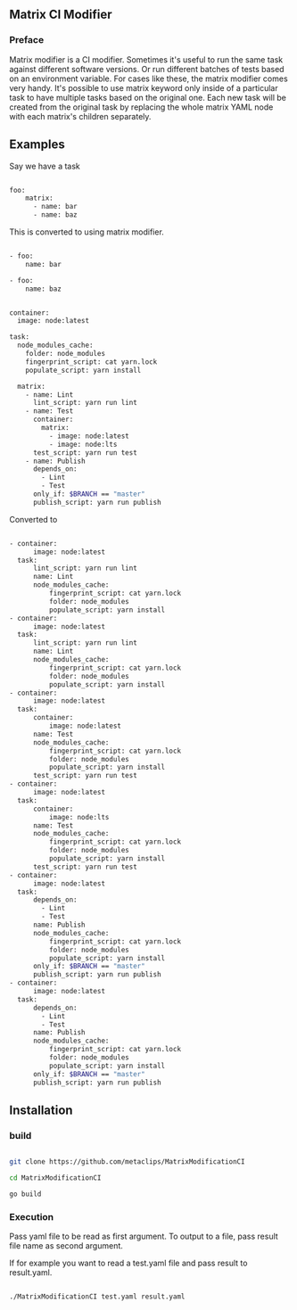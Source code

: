 ## Matrix CI Modifier

### Preface

Matrix modifier is a CI modifier. Sometimes it's useful to run the same task against different software versions. Or run different batches of tests based on an environment variable. For cases like these, the matrix modifier comes very handy. It's possible to use matrix keyword only inside of a particular task to have multiple tasks based on the original one. Each new task will be created from the original task by replacing the whole matrix YAML node with each matrix's children separately.

## Examples

Say we have a task 

```bash

foo:
    matrix:
      - name: bar
      - name: baz

```

This is converted to using matrix modifier.

```bash

- foo:
    name: bar

- foo:
    name: baz

```

```bash

container:
  image: node:latest

task:
  node_modules_cache:
    folder: node_modules
    fingerprint_script: cat yarn.lock
    populate_script: yarn install

  matrix:
    - name: Lint
      lint_script: yarn run lint
    - name: Test
      container:
        matrix:
          - image: node:latest
          - image: node:lts
      test_script: yarn run test
    - name: Publish
      depends_on:
        - Lint
        - Test
      only_if: $BRANCH == "master"
      publish_script: yarn run publish

```

Converted to 

```bash

- container:
      image: node:latest
  task:
      lint_script: yarn run lint
      name: Lint
      node_modules_cache:
          fingerprint_script: cat yarn.lock
          folder: node_modules
          populate_script: yarn install
- container:
      image: node:latest
  task:
      lint_script: yarn run lint
      name: Lint
      node_modules_cache:
          fingerprint_script: cat yarn.lock
          folder: node_modules
          populate_script: yarn install
- container:
      image: node:latest
  task:
      container:
          image: node:latest
      name: Test
      node_modules_cache:
          fingerprint_script: cat yarn.lock
          folder: node_modules
          populate_script: yarn install
      test_script: yarn run test
- container:
      image: node:latest
  task:
      container:
          image: node:lts
      name: Test
      node_modules_cache:
          fingerprint_script: cat yarn.lock
          folder: node_modules
          populate_script: yarn install
      test_script: yarn run test
- container:
      image: node:latest
  task:
      depends_on:
        - Lint
        - Test
      name: Publish
      node_modules_cache:
          fingerprint_script: cat yarn.lock
          folder: node_modules
          populate_script: yarn install
      only_if: $BRANCH == "master"
      publish_script: yarn run publish
- container:
      image: node:latest
  task:
      depends_on:
        - Lint
        - Test
      name: Publish
      node_modules_cache:
          fingerprint_script: cat yarn.lock
          folder: node_modules
          populate_script: yarn install
      only_if: $BRANCH == "master"
      publish_script: yarn run publish

```

## Installation

### build
```bash

git clone https://github.com/metaclips/MatrixModificationCI

cd MatrixModificationCI

go build

```

### Execution

Pass yaml file to be read as first argument. To output to a file, pass result file name as second argument.

If for example you want to read a test.yaml file and pass result to result.yaml.

```bash

./MatrixModificationCI test.yaml result.yaml

```